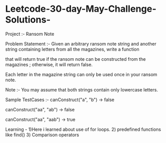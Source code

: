 # Leetcode-30-day-May-Challenge-Solutions-
Project :- Ransom Note

Problem Statement :- Given an arbitrary ransom note string and another string containing letters from all the magazines, write a function 

that will return true if the ransom note can be constructed from the magazines ; otherwise, it will return false.

Each letter in the magazine string can only be used once in your ransom note.

Note :- You may assume that both strings contain only lowercase letters.

Sample TestCases :- canConstruct("a", "b") -> false

canConstruct("aa", "ab") -> false

canConstruct("aa", "aab") -> true

Learning - 1)Here i learned about use of for loops.
           2) predefined functions like find()
           3) Comparison operators
